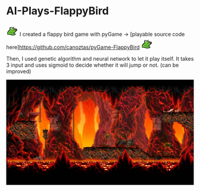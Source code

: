 # AI-Plays-FlappyBird



![](https://github.com/canoztas/pyGame-FlappyBird/blob/master/assets/img/kurba.png) I created a flappy bird game with pyGame -> [playable source code here]https://github.com/canoztas/pyGame-FlappyBird  ![](https://github.com/canoztas/pyGame-FlappyBird/blob/master/assets/img/kurba.png)

Then, I used genetic algorithm and neural network to let it play itself. It takes 3 input and uses sigmoid to decide whether it will jump or not. (can be improved)


![](https://github.com/canoztas/pyGame-FlappyBird/blob/master/assets/img/background.png)
